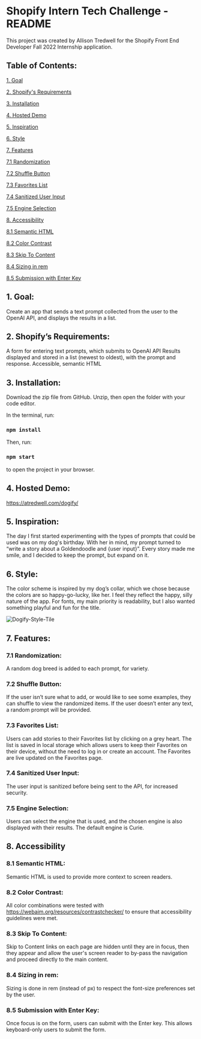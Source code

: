 
# Shopify Intern Tech Challenge - README

This project was created by Allison Tredwell for the Shopify Front End Developer Fall 2022 Internship application.


## Table of Contents:
[1. Goal](#1-goal)

[2. Shopify's Requirements](#2-shopifys-requirements)

[3. Installation](#3-installation)

[4. Hosted Demo](#4-hosted-demo)

[5. Inspiration](#5-inspiration)

[6. Style](#6-style)

[7. Features](#7-features)

[7.1 Randomization](#71-randomization)

[7.2 Shuffle Button](#72-shuffle-button)

[7.3 Favorites List](#73-favorites-list)

[7.4 Sanitized User Input](#74-sanitized-user-input)

[7.5 Engine Selection](#75-engine-selection)

[8. Accessibility](#8-accessibility)

[8.1 Semantic HTML](#81-semantic-html)

[8.2 Color Contrast](#82-color-contrast)

[8.3 Skip To Content](#83-skip-to-content)

[8.4 Sizing in rem](#84-sizing-in-rem)

[8.5 Submission with Enter Key](#85-submission-with-enter-key)



## 1. Goal: 
Create an app that sends a text prompt collected from the user to the OpenAI API, and displays the results in a list. 


## 2. Shopify’s Requirements:
A form for entering text prompts, which submits to OpenAI API
Results displayed and stored in a list (newest to oldest), with the prompt and response.
Accessible, semantic HTML


## 3. Installation: 
Download the zip file from GitHub. Unzip, then open the folder with your code editor.

In the terminal, run:
###  `npm install`

Then, run:
### `npm start` 
to open the project in your browser.


## 4. Hosted Demo: 
https://atredwell.com/dogify/


## 5. Inspiration: 
The day I first started experimenting with the types of prompts that could be used was on my dog's birthday. With her in mind, my prompt turned to “write a story about a Goldendoodle and {user input}”. Every story made me smile, and I decided to keep the prompt, but expand on it. 


## 6. Style: 
The color scheme is inspired by my dog’s collar, which we chose because the colors are so happy-go-lucky, like her. I feel they reflect the happy, silly nature of the app. For fonts, my main priority is readability, but I also wanted something playful and fun for the title. 

![Dogify-Style-Tile](https://user-images.githubusercontent.com/59849533/169336423-49f5b8d1-b193-4850-97ca-6b34e0b61437.png)


## 7. Features:

### 7.1 Randomization: 
A random dog breed is added to each prompt, for variety.

### 7.2 Shuffle Button: 
If the user isn’t sure what to add, or would like to see some examples, they can shuffle to view the randomized items. If the user doesn’t enter any text, a random prompt will be provided.

### 7.3 Favorites List: 
Users can add stories to their Favorites list by clicking on a grey heart. The list is saved in local storage which allows users to keep their Favorites on their device, without the need to log in or create an account. The Favorites are live updated on the Favorites page. 

### 7.4 Sanitized User Input: 
The user input is sanitized before being sent to the API, for increased security. 

### 7.5 Engine Selection:
Users can select the engine that is used, and the chosen engine is also displayed with their results. The default engine is Curie.


## 8. Accessibility

### 8.1 Semantic HTML:  
Semantic HTML is used to provide more context to screen readers.

### 8.2 Color Contrast: 
All color combinations were tested with https://webaim.org/resources/contrastchecker/ to ensure that accessibility guidelines were met.

### 8.3 Skip To Content: 
Skip to Content links on each page are hidden until they are in focus, then they appear and allow the user's screen reader to by-pass the navigation and proceed directly to the main content.

### 8.4 Sizing in rem: 
Sizing is done in rem (instead of px) to respect the font-size preferences set by the user.

### 8.5 Submission with Enter Key:
Once focus is on the form, users can submit with the Enter key. This allows keyboard-only users to submit the form.